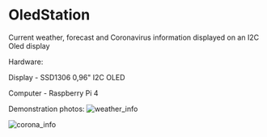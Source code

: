 # OledStation
Current weather, forecast and Coronavirus information displayed on an I2C Oled display 

Hardware:

Display - SSD1306 0,96" I2C OLED

Computer - Raspberry Pi 4

Demonstration photos:
![weather_info](https://user-images.githubusercontent.com/73905822/155418909-4cf92f02-4086-42d8-841b-901f7e122b8e.jpg)

![corona_info](https://user-images.githubusercontent.com/73905822/155418932-92f7e048-fd3a-4300-acea-077d3b12d627.jpg)
